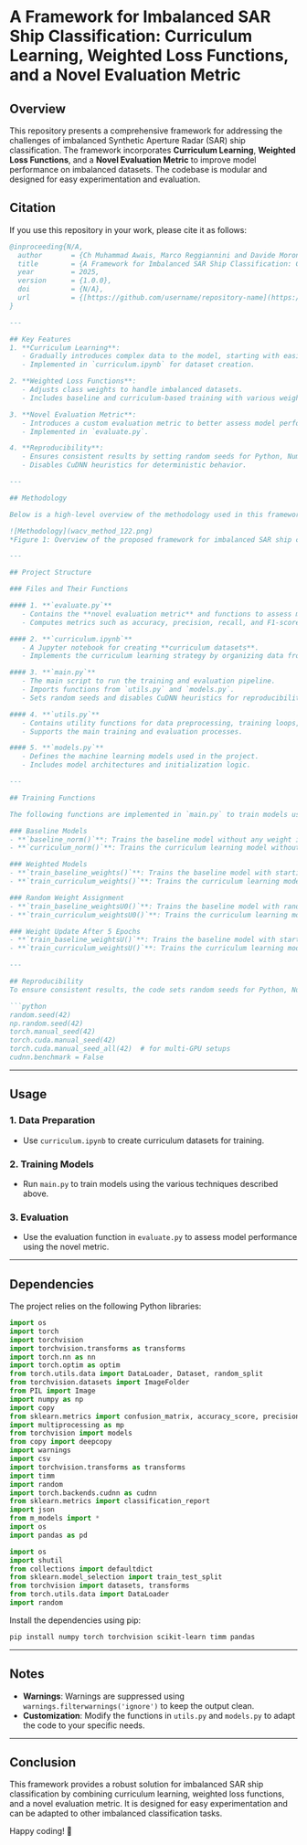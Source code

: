 # A Framework for Imbalanced SAR Ship Classification: Curriculum Learning, Weighted Loss Functions, and a Novel Evaluation Metric

## Overview
This repository presents a comprehensive framework for addressing the challenges of imbalanced Synthetic Aperture Radar (SAR) ship classification. The framework incorporates **Curriculum Learning**, **Weighted Loss Functions**, and a **Novel Evaluation Metric** to improve model performance on imbalanced datasets. The codebase is modular and designed for easy experimentation and evaluation.

## Citation

If you use this repository in your work, please cite it as follows:

```bibtex
@inproceeding{N/A,
  author       = {Ch Muhammad Awais, Marco Reggiannini and Davide Moroni},
  title        = {A Framework for Imbalanced SAR Ship Classification: Curriculum Learning, Weighted Loss Functions, and a Novel Evaluation Metric},
  year         = 2025,
  version      = {1.0.0},
  doi          = {N/A},
  url          = {[https://github.com/username/repository-name](https://github.com/cm-awais/sar_curriculum_learning)}
}

---

## Key Features
1. **Curriculum Learning**:
   - Gradually introduces complex data to the model, starting with easier examples.
   - Implemented in `curriculum.ipynb` for dataset creation.

2. **Weighted Loss Functions**:
   - Adjusts class weights to handle imbalanced datasets.
   - Includes baseline and curriculum-based training with various weight initialization and update strategies.

3. **Novel Evaluation Metric**:
   - Introduces a custom evaluation metric to better assess model performance on imbalanced data.
   - Implemented in `evaluate.py`.

4. **Reproducibility**:
   - Ensures consistent results by setting random seeds for Python, NumPy, and PyTorch.
   - Disables CuDNN heuristics for deterministic behavior.

---

## Methodology

Below is a high-level overview of the methodology used in this framework:

![Methodology](wacv_method_122.png)  
*Figure 1: Overview of the proposed framework for imbalanced SAR ship classification.*

---

## Project Structure

### Files and Their Functions

#### 1. **`evaluate.py`**
   - Contains the **novel evaluation metric** and functions to assess model performance.
   - Computes metrics such as accuracy, precision, recall, and F1-score, tailored for imbalanced datasets.

#### 2. **`curriculum.ipynb`**
   - A Jupyter notebook for creating **curriculum datasets**.
   - Implements the curriculum learning strategy by organizing data from easy to hard examples.

#### 3. **`main.py`**
   - The main script to run the training and evaluation pipeline.
   - Imports functions from `utils.py` and `models.py`.
   - Sets random seeds and disables CuDNN heuristics for reproducibility.

#### 4. **`utils.py`**
   - Contains utility functions for data preprocessing, training loops, and other helper tasks.
   - Supports the main training and evaluation processes.

#### 5. **`models.py`**
   - Defines the machine learning models used in the project.
   - Includes model architectures and initialization logic.

---

## Training Functions

The following functions are implemented in `main.py` to train models using different techniques:

### Baseline Models
- **`baseline_norm()`**: Trains the baseline model without any weight intervention.
- **`curriculum_norm()`**: Trains the curriculum learning model without any weight intervention.

### Weighted Models
- **`train_baseline_weights()`**: Trains the baseline model with starting weights based on the class ratio.
- **`train_curriculum_weights()`**: Trains the curriculum learning model with starting weights based on the class ratio.

### Random Weight Assignment
- **`train_baseline_weightsU0()`**: Trains the baseline model with random weight assignment and updates the weights based on previous scores.
- **`train_curriculum_weightsU0()`**: Trains the curriculum learning model with random weight assignment and updates the weights based on previous scores.

### Weight Update After 5 Epochs
- **`train_baseline_weightsU()`**: Trains the baseline model with starting weights based on the class ratio and updates the weights after 5 epochs.
- **`train_curriculum_weightsU()`**: Trains the curriculum learning model with starting weights based on the class ratio and updates the weights after 5 epochs.

---

## Reproducibility
To ensure consistent results, the code sets random seeds for Python, NumPy, and PyTorch, and disables CuDNN heuristics:

```python
random.seed(42)
np.random.seed(42)
torch.manual_seed(42)
torch.cuda.manual_seed(42)
torch.cuda.manual_seed_all(42)  # for multi-GPU setups
cudnn.benchmark = False
```

---

## Usage

### 1. **Data Preparation**
   - Use `curriculum.ipynb` to create curriculum datasets for training.

### 2. **Training Models**
   - Run `main.py` to train models using the various techniques described above.

### 3. **Evaluation**
   - Use the evaluation function in `evaluate.py` to assess model performance using the novel metric.

---

## Dependencies
The project relies on the following Python libraries:

```python
import os
import torch
import torchvision
import torchvision.transforms as transforms
import torch.nn as nn
import torch.optim as optim
from torch.utils.data import DataLoader, Dataset, random_split
from torchvision.datasets import ImageFolder
from PIL import Image
import numpy as np
import copy
from sklearn.metrics import confusion_matrix, accuracy_score, precision_score, recall_score, f1_score
import multiprocessing as mp
from torchvision import models
from copy import deepcopy
import warnings
import csv
import torchvision.transforms as transforms
import timm
import random
import torch.backends.cudnn as cudnn
from sklearn.metrics import classification_report
import json
from m_models import *
import os
import pandas as pd

import os
import shutil
from collections import defaultdict
from sklearn.model_selection import train_test_split
from torchvision import datasets, transforms
from torch.utils.data import DataLoader
import random
```

Install the dependencies using pip:
```bash
pip install numpy torch torchvision scikit-learn timm pandas
```

---

## Notes
- **Warnings**: Warnings are suppressed using `warnings.filterwarnings('ignore')` to keep the output clean.
- **Customization**: Modify the functions in `utils.py` and `models.py` to adapt the code to your specific needs.

---

## Conclusion
This framework provides a robust solution for imbalanced SAR ship classification by combining curriculum learning, weighted loss functions, and a novel evaluation metric. It is designed for easy experimentation and can be adapted to other imbalanced classification tasks.

Happy coding! 🚀
